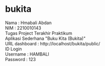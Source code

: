 # bukita<br>

Nama : Hmabali Abdan<br>
NIM : 2210010143<br>
Tugas Project Terakhir Praktikum<br>
Aplikasi Sederhana "Buku Kita (Bukita)"<br>
URL dashboard : http://localhost/bukita/public/<br>
ID Login<br>
Username : HAMBALI<br>
Password : 123<br>
